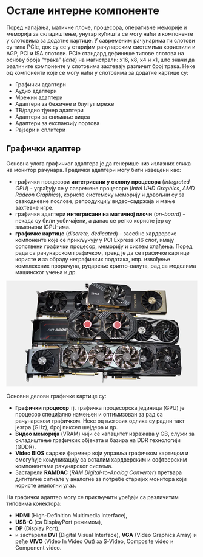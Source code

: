 # Остале интерне компоненте

Поред напајања, матичне плоче, процесора, оперативне меморије и меморија за
складиштење, унутар кућишта се могу наћи и компоненте у слотовима за додатне
картице. У савременим рачунарима ти слотови су типа PCIe, док су се у старијим
рачунарским системима користили и AGP, PCI и ISA слотови. PCIe стандард
дефинише типове слотова на основу броја “трака” (*lane*) на магистрали: x16,
x8, x4 и x1, што значи да различите компоненте у слотовима захтевају различит
број трака. Неке од компоненти које се могу наћи у слотовима за додатне картице
су:

* Графички адаптери
* Аудио адаптери
* Мрежни адаптери
* Адаптери за бежичне и блутут мреже
* ТВ/радио тјунер адаптери
* Адаптери за снимање видеа
* Адаптери за експанзију портова
* Рајзери и сплитери

## Графички адаптер

Основна улога графичког адаптера је да генерише низ излазних слика на монитор
рачунара. Градички адаптери могу бити извецени као:

* графички процесори **интегрисани у склопу процесора** (*integrated GPU*) -
уграђују се у савремене процесоре (*Intel UHD Graphics*, *AMD Radeon
Graphics*), користе системску меморију и довољни су за свакодневне послове,
репродукцију видео-садржаја и мање захтевне игре.
* графички адаптери **интегрисани на матичној плочи** (*on-board*) - некада су
били уобичајени, а данас се ретко користе јер су замењени iGPU-има.
* **графичке картице** (*discrete, dedicated*) - засебне хардверске компоненте
које се прикључују у PCI Express x16 слот, имају сопствени графички процесор,
меморију и систем хлађења. Поред рада са рачунарском графичком, тренд је да се
графичке картице користе и за обраду неграфичких података, нпр. извођење
комплексних прорачуна, рударење крипто-валута, рад са моделима машинског учења
и др.

![Графичке картице](./images/graphicscards.webp)

Основни делови графичке картице су:

* **Графички процесор** тј. графичка процесорска јединица (GPU) је процесор
специјално намењен и оптимизован за рад са рачунарском графичком. Неке од
његових одлика су радни такт језгра (GHz), број пиксел шејдера и др.
* **Видео меморија** (VRAM) чији се капацитет изражава у GB, служи за
складиштење графичких објеката и базира на DDR технологији (GDDR).
* **Video BIOS** садржи фирмвер који управља графичком картицом и омогућује
комуникацију са осталим хардверским и софтверским компонентама рачунарског
система.
* Застарели **RAMDAC** (*RAM Digital-to-Analog Converter*) претвара дигиталне
сигнале у аналогне за потребе старијих монитора који користе аналогни улаз.

На графички адаптер могу се прикључити уређаји са различитим типовима конектора:

* **HDMI** (High-Definition Multimedia Interface),
* **USB-C** (са DisplayPort режимом),
* **DP** (Display Port),
* и застарели **DVI** (Digital Visual Interface), **VGA** (Video Graphics
Array) и ређе **VIVO** (Video In Video Out) за S-Video, Composite video и
Component video. 
